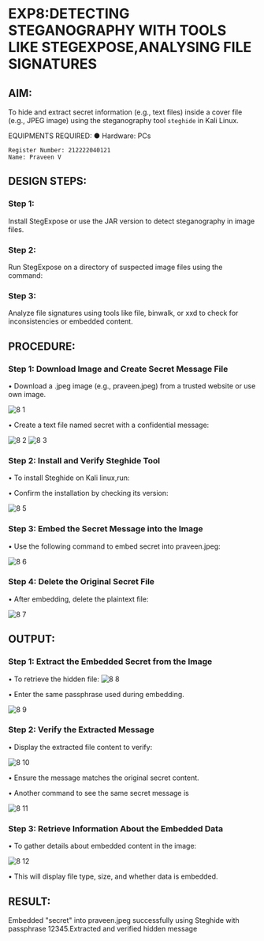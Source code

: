 # EXP8:DETECTING STEGANOGRAPHY WITH TOOLS  LIKE STEGEXPOSE,ANALYSING FILE SIGNATURES

## AIM:
To hide and extract secret information (e.g., text files) inside a cover file (e.g., JPEG image) using the steganography tool `steghide` in Kali Linux.

EQUIPMENTS REQUIRED:
●	Hardware: PCs

```
Register Number: 212222040121
Name: Praveen V
```

## DESIGN STEPS:
### Step 1:
Install StegExpose or use the JAR version to detect steganography in image files.

### Step 2:
Run StegExpose on a directory of suspected image files using the command:

### Step 3:
Analyze file signatures using tools like file, binwalk, or xxd to check for inconsistencies or embedded content.

## PROCEDURE:
### Step 1: Download Image and Create Secret Message File
  •	Download a .jpeg image (e.g., praveen.jpeg) from a trusted website or use own image.
  
  ![8 1](https://github.com/user-attachments/assets/6beb4fc2-1dba-439f-af93-4e834fd1bf05)

  
  •	Create a text file named secret with a confidential message:
  
![8 2](https://github.com/user-attachments/assets/09f7d239-fb87-4e80-8055-af5f29990f22)
![8 3](https://github.com/user-attachments/assets/71386a9b-62da-4e10-95ff-96a26a21909f)




### Step 2: Install and Verify Steghide Tool
  •	To install Steghide on Kali linux,run:
  
  
  •	Confirm the installation by checking its version:
  
  ![8 5](https://github.com/user-attachments/assets/a8d3e25d-3796-4c85-8246-138051919aa6)


 
### Step 3: Embed the Secret Message into the Image
  •	Use the following command to embed secret into praveen.jpeg:
  
![8 6](https://github.com/user-attachments/assets/2c8da8e1-ead9-4e5a-a0ac-2262ba397f0c)



### Step 4: Delete the Original Secret File
  •	After embedding, delete the plaintext file:
  
![8 7](https://github.com/user-attachments/assets/382798e2-c4cf-46aa-be39-dd0bb3959f1b)


## OUTPUT:
### Step 1: Extract the Embedded Secret from the Image
  •	To retrieve the hidden file:
![8 8](https://github.com/user-attachments/assets/0023dd6b-36a3-409b-ae7d-5bd4c32e1b40)


  •	Enter the same passphrase used during embedding.
  
![8 9](https://github.com/user-attachments/assets/fe643a9f-415d-457f-b956-d27a028e1af9)



### Step 2: Verify the Extracted Message

  •	Display the extracted file content to verify:
  
![8 10](https://github.com/user-attachments/assets/841219ed-a642-49f1-a41d-e7187c786e90)

  
  •	Ensure the message matches the original secret content.
  
  •	Another command to see the same secret message is
  
![8 11](https://github.com/user-attachments/assets/09436520-aea1-459a-a06c-5d26b4ddc597)


 
### Step 3: Retrieve Information About the Embedded Data
  •	To gather details about embedded content in the image:
  
![8 12](https://github.com/user-attachments/assets/7b62cd63-0e42-499a-ba61-a99fb51e2a1a)

  
   
  •	This will display file type, size, and whether data is embedded.

 
## RESULT:
Embedded "secret" into praveen.jpeg successfully using Steghide with passphrase 12345.Extracted and verified hidden message
